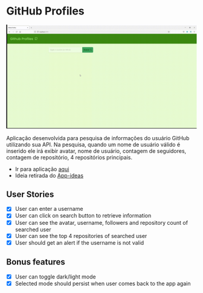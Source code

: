 # GitHub Profiles

![App Ideas Image](./github_profile_demo.gif)

Aplicação desenvolvida para pesquisa de informações do usuário GitHub  utilizando sua API. Na pesquisa, quando um nome de usuário válido é inserido ele irá exibir avatar, nome de usuário, contagem de seguidores, contagem de repositório, 4 repositórios principais.

- Ir para aplicação [aqui](https://github-profiles-lailsonlm.vercel.app/) 
- Ideia retirada do [App-ideas](https://github.com/florinpop17/app-ideas)
## User Stories

-   [x] User can enter a username
-   [x] User can click on search button to retrieve information
-   [x] User can see the avatar, username, followers and repository count of searched user
-   [x] User can see the top 4 repositories of searched user
-   [x] User should get an alert if the username is not valid

## Bonus features
-  [x] User can toggle dark/light mode
-  [x] Selected mode should persist when user comes back to the app again
